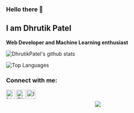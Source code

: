### Hello there 👋

## I am Dhrutik Patel

**Web Developer and Machine Learning enthusiast**


![DhrutikPatel's github stats](https://github-readme-stats.aemiej.vercel.app/api?username=DhrutikPatel&show_icons=true&hide_border=true&theme=dark&private=true)



![Top Languages](https://github-readme-stats.aemiej.vercel.app/api/top-langs/?username=DhrutikPatel&theme=dark&layout=compact&show_icons=true&hide_border=true&private=true)



### Connect with me:

<a href="https://www.linkedin.com/in/dhrutik-patel-aa91021a1/">
  <img align="left" alt="Linkdein Profile" width="25px" src="https://cdn.jsdelivr.net/npm/simple-icons@v3/icons/linkedin.svg" />
</a>
<a href="https://github.com/DhrutikPatel">
  <img align="left" alt="Github Profile" width="25px" src="https://cdn.jsdelivr.net/npm/simple-icons@v3/icons/github.svg" />
</a>
<a href="https://instagram.com/dhrutik_505">
  <img align="left" alt="Instagram Profile" width="25px" src="https://cdn.jsdelivr.net/npm/simple-icons@v3/icons/instagram.svg" />
</a>

<br>
<p align="center">
  <img src="https://komarev.com/ghpvc/?username=DhrutikPatel" />
</p>


<!--
**DhrutikPatel/DhrutikPatel** is a ✨ _special_ ✨ repository because its `README.md` (this file) appears on your GitHub profile.

Here are some ideas to get you started:

- 🔭 I’m currently working on ...
- 🌱 I’m currently learning ...
- 👯 I’m looking to collaborate on ...
- 🤔 I’m looking for help with ...
- 💬 Ask me about ...
- 📫 How to reach me: ...
- 😄 Pronouns: ...
- ⚡ Fun fact: ...
-->
